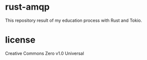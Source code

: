 # rust-amqp

This repository result of my education process with Rust and Tokio.

# license
Creative Commons Zero v1.0 Universal
